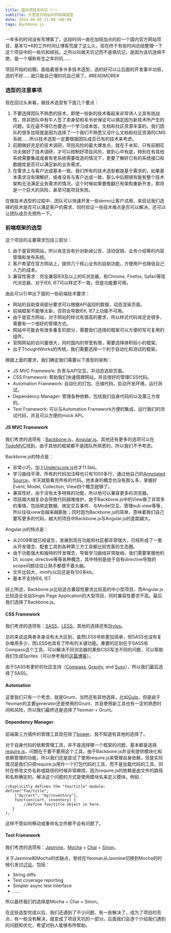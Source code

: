 ```yaml
---
title: 国内项目天坑记（一）
subtitle: 大型官方网站中的前端选型
date: 2014-06-05 21:08 +08:00
tags: Backbone.js
---
```


一年多的时间没有写博客了，这段时间一直在加班加点的赶一个国内官方网站项目，基本12*6的工作时间让博客荒废了这么久，现在终于有些时间总结整理一下这个项目中的一些坑和经验。之所以叫做天坑记而不是填坑记，是因为该坑连绵不绝，是一个堪称有生之年的坑……

项目开始的初期，面临着很多许多技术选型，选的好可以让后面的开发事半功倍，选的不好……就只能自己埋的坑自己填了。#READMORE#

### 选型的注意事项

现在回过头来看，做技术选型有下面几个要点：

1. 不要选择团队不熟悉的技术。即使一些新的技术看起来非常诱人又具有挑战性，除非团队中有牛人签了卖身契和军令状保证可以搞定因为新技术所产生的问题。实在逼不得已也要选一个学习成本低，文档和社区资源丰富的。我们团队的很多加班就是因为选择了一个我们不熟悉又没什么文档和社区资源的CMS系统……所以技术选型一定要根据团队成员已有的技术来考虑。
2. 前期做好充足的技术调研。项目风险的最大爆发点，就在于未知，只有前期花功夫做好了技术调研，才可以控制好项目风险，做到心中有底，特别在有其他系统需要集成或者有老系统需要改造的情况下，更要了解好已有的系统接口和数据库是否可以满足新的业务需求。
3. 在需求上与客户达成基本一致。我们所有的技术选型都是基于需求的，如果基本需求没有理解好，或者没有与客户达成一致，那么中后期很有能有整个技术架构无法满足业务需求的情况，这个时候如果要推翻已有架构重新开发，那将是一个巨大的风险，甚至可能项目失败。

在做技术选型的过程中，团队可以快速开发一些demo让客户试用，来验证我们选择的技术是否可以满足客户的需求，同时验证一些技术难点是否可以解决，还可以让团队成员先预热一下。

### 前端框架的选型

这个项目的主要需求包括三部分：

1. 由于是官网网站，所以肯定会有针对新闻公告、活动促销、业务介绍等的内容管理和发布系统。
2. 客户希望在官方网站上，提供几个核心业务的自助功能，方便用户也降低自己人力的成本。
3. 兼容性需求：完全兼容IE8及以上的IE浏览器，和Chrome, Firefox, Safari等现代浏览器，对于IE6, IE7可以样式不一致，但是功能要可用。

由此可以引申出下面的一些前端技术要求：

* 网站的自助查询部分要求可以根据API返回的数据，动态渲染页面。
* 前端框架不能够太新，否则会导致IE6, IE7上功能不可用。
* 由于是官方网站，对于网站的样式有很高的要求，所以样式代码肯定会很多，需要有一个很好的管理方式。
* 网站中可能会有很多重复的部分，需要我们选择的框架可以方便的写可复用的组件。
* 官网网站的访问量很大，同时国内的带宽有限，需要选择体积较小的框架。
* 出于ThoughtWorks的传统，我们需要选择一个利于自动化和测试的框架。

根据上面的要求，我们确定我们需要以下类型的架构：

* JS MVC Framework: 负责与API交互，并动态选软页面。
* CSS Framework: 帮助我们快速搭建网站，并且很好的管理CSS代码。
* Automation Framework: 自动化的打包、压缩代码，启动开发环境，运行测试。
* Dependency Manager: 管理各种依赖，包括我们自身代码的以及第三方库的。
* Test Framework: 可以与Automation Framework方便的集成，运行我们的测试代码，并且可以方便的mock API。

#### JS MVC Framework

我们考虑的选项有：[Backbone.js](http://backbonejs.org/)，[Angular.js](http://angularjs.org/)。其他还有更多的选项可以在[TodoMVC](http://todomvc.com/)找到，由于其他的框架都不是团队所熟悉的，所以我们不予考虑。

Backbone.js的特点是：

* 非常小巧，加上[Underscore.js](http://underscorejs.org/)也才11.5kb。
* 学习曲线平滑，所有的代码加注释也只有1000多行，通过他自己的[Annotated Source](http://backbonejs.org/docs/backbone.html)，半天就能看完所有的代码。他本身的概念也没有那么多，掌握好Event, Model, Collection, View四个概念就够了。
* 兼容性好，由于没有太多特殊的功能，所以他可以兼容更多的浏览器。
* 项目越大越复杂会导致代码越难维护。由于Backbone.js中的View做了非常多的事情，包括绑定数据、绑定交互事件、与Model交互、管理sub view等等，所以往往view会越来越膨胀；同时因为Backbone.js的简单，意味着我们自己要写更多的代码，越大的项目中Backbone.js与Angular.js的差距越大。

Angular.js的特点是：

* 从2009年就已经诞生，发展到现在功能和社区都非常强大，已经形成了一套从开发理念、配套工具到各种第三方工具都比较完善的生态圈。
* 由于功能强大和独特的开发理念，导致学习曲线非常陡峭。我们需要掌握他的DI, scope, directive等等各种概念，其中特别是由于自有directive导致的scope问题往往让熟手都摸不着头脑。
* 文件比较大，minify以后还是有100多kb。
* 基本不支持IE6, IE7.

综上所述，Backbone.js比较适合兼容性要求比较高的中小型项目，而Angular.js比较适合全站Single Page Application的大型项目，同时兼容性要求不高。最后我们选择了Backbone.js。

#### CSS Framework

我们考虑的选项有：[SASS](http://sass-lang.com/)，[LESS](http://lesscss.org/)。其他的选择还有[Stylus](http://learnboost.github.io/stylus/)。

总的来说这两者本身没有太大区别，虽然LESS号称更加简单，但SASS也没有复杂难用多少，而LESS也具有了所有的关键功能。重要的区别在于SASS有Compass这个工具，可以解决不同浏览器的某些CSS写法不同的问题，可以帮助我们生成Sprites（可以参考我的[这篇博客](http://www.zation.me/2013/01/13/sass_compass_best_practices_3.html)）。

由于SASS有更好的社区支持（[Compass](http://compass-style.org/), [Gravity](https://github.com/owainlewis/gravity), and [Susy](])），所以我们最后选择了SASS。

#### Automation

这里我们只有一个考虑，就是Grunt，当然还有其他选择，比如[Gulp](http://gulpjs.com/)，但是由于Yeoman的主要generator还是使用的Grunt，并且使用新工具也有一定的熟悉时间和风险，所以我们最终还是选择了Yeoman + Grunt。

#### Dependency Manager

前端第三方插件的管理工具现在除了[bower](http://bower.io/)，我不知道有其他的选择了。

对于自身代码的依赖管理工具，并不是选择哪一个框架的问题，基本都是选择[require.js](http://requirejs.org/)，问题在于要不要用这个工具。由于Backbone.js并没有提供模块化和依赖管理的功能，所以我们还是尝试了使用require.js来管理自身依赖，但是实际情况是我们只把require.js用作一个打包代码的工具，而不是加载代码的工具，同时在修改文件名称或路径的时候非常麻烦，因为require.js的依赖是由文件的路径和名称确定的。解决这个问题的方式是使用模块名来定义模块，例如：

    //Explicitly defines the "foo/title" module:
    define("foo/title",
        ["my/cart", "my/inventory"],
        function(cart, inventory) {
            //Define foo/title object in here.
       }
    );

这样不管如何移动或重命名文件都不会有问题了。

#### Test Framework

我们考虑的选项有：[Jasmine](http://jasmine.github.io/)，[Mocha](http://visionmedia.github.io/mocha/) + [Chai](http://chaijs.com/) + [Sinon](http://sinonjs.org/)。

关于Jasmine和Mocha的优缺点，曾经在Yeoman从Jasmine切换到Mocha的时候引发过[讨论](https://github.com/yeoman/yeoman/issues/117)，包括：

* String diffs
* Test coverage reporting
* Simpler async test interface
* ……

所以最终我们的选择是Mocha + Chai + Sinon。

在这些选型完成以后，我们还遇到了不少问题，有一些解决了，成为了项目的亮点，有一些没有解决，就变成了项目天坑的一部分。后面我们会逐个介绍我们遇到的问题和优化，希望对别人能够有所帮助。

